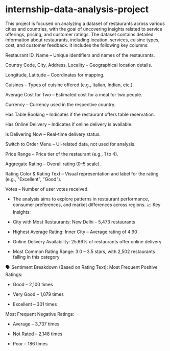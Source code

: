 # internship-data-analysis-project
This project is focused on analyzing a dataset of restaurants across various cities and countries, with the goal of uncovering insights related to service offerings, pricing, and customer ratings.
The dataset contains detailed information about restaurants, including location, services, cuisine types, cost, and customer feedback. It includes the following key columns:

Restaurant ID, Name – Unique identifiers and names of the restaurants.

Country Code, City, Address, Locality – Geographical location details.

Longitude, Latitude – Coordinates for mapping.

Cuisines – Types of cuisine offered (e.g., Italian, Indian, etc.).

Average Cost for Two – Estimated cost for a meal for two people.

Currency – Currency used in the respective country.

Has Table Booking – Indicates if the restaurant offers table reservation.

Has Online Delivery – Indicates if online delivery is available.

Is Delivering Now – Real-time delivery status.

Switch to Order Menu – UI-related data, not used for analysis.

Price Range – Price tier of the restaurant (e.g., 1 to 4).

Aggregate Rating – Overall rating (0–5 scale).

Rating Color & Rating Text – Visual representation and label for the rating (e.g., "Excellent", "Good").

Votes – Number of user votes received.
- The analysis aims to explore patterns in restaurant performance, consumer preferences, and market differences across regions.
📈 Key Insights:
- City with Most Restaurants:
New Delhi – 5,473 restaurants

- Highest Average Rating:
Inner City – Average rating of 4.90

- Online Delivery Availability:
25.66% of restaurants offer online delivery

- Most Common Rating Range:
3.0 – 3.5 stars, with 2,502 restaurants falling in this category

🗣️ Sentiment Breakdown (Based on Rating Text):
Most Frequent Positive Ratings:

- Good – 2,100 times

- Very Good – 1,079 times

- Excellent – 301 times

Most Frequent Negative Ratings:

- Average – 3,737 times

- Not Rated – 2,148 times

- Poor – 186 times
